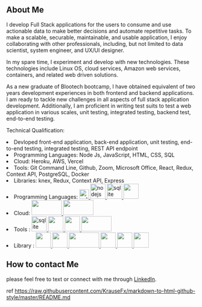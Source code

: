 ## About Me

I develop Full Stack applications for the users to consume and use actionable data to make better decisions and automate repetitive tasks. To make a scalable, securable, maintainable, and usable application, I enjoy collaborating with other professionals, including, but not limited to data scientist, system engineer, and UX/UI designer.

In my spare time, I experiment and develop with new technologies. These technologies include Linux OS, cloud services, Amazon web services, containers, and related web driven solutions.

As a new graduate of Blootech bootcamp, I have obtained equivalent of two years development experiences in both frontend and backend applications. I am ready to tackle new challenges in all aspects of full stack application development. Additionally, I am proficient in writing test suits to test a web application in various scales, unit testing, integrated testing, backend test, end-to-end testing.

Technical Qualification:

<li>
Devloped front-end application, back-end application, unit testing, end-to-end testing, integrated testing, REST API endpoint
  </li>
  <li>
Programming Languages: Node Js, JavaScript, HTML, CSS, SQL  
  </li>
  <li>
Cloud: Heroku, AWS, Vercel  
  </li>
  <li>
Tools: Git Command Line, Github, Zoom, Microsoft Office, React, Redux, Context API, PostgreSQL, Docker  
  </li>
  <li>
Libraries: knex, Redux, Context API, Express  
  </li>
  <li>
  Programming Languages: 
    <a href="https://www.w3c.org/" target="_blank" rel="noreferrer"> <img src="https://cdn-icons-png.flaticon.com/512/174/174854.png" alt="sqlite" width="25" height="25"/> </a>
  <a href="https://www.nodejs.org/" target="_blank" rel="noreferrer"> <img src="https://nodejs.org/static/images/logo.svg" alt="nodejs" width="40" height="40"/> </a>
  <a href="https://www.w3c.org/" target="_blank" rel="noreferrer"> <img src="https://encrypted-tbn0.gstatic.com/images?q=tbn:ANd9GcTbAGEljIi_pvDvnziO4KQ4ugnPMHMHbACgQKR73yf0H2bUZ0cZUhppJH7R9sP1hkrTu1w&usqp=CAU" alt="sqlite" width="40" height="40"/> </a>
  <a href="https://www.w3c.org/" target="_blank" rel="noreferrer"> <img src="https://encrypted-tbn0.gstatic.com/images?q=tbn:ANd9GcRHu3R4fqUiyhV9mnSllT5Wi9UFWsEJF5oW-C-wZtMzqHTQnfkMi6Y8NcAIxqUSoJgSiUo&usqp=CAU" alt="" width="40" height="40"/> </a>
  </li>
  <li>
  Cloud: <a href="https://www.w3c.org/" target="_blank" rel="noreferrer"> <img src="https://upload.wikimedia.org/wikipedia/commons/thumb/e/ec/Heroku_logo.svg/1280px-Heroku_logo.svg.png" alt="" width="80" height="40"/> </a>
  <a href="https://www.w3c.org/" target="_blank" rel="noreferrer"> <img src="https://miro.medium.com/max/1364/0*2ui893KAwAT_F9wz.gif" alt="" width="80" height="40"/> </a>
  </li>
  <li>
  Tools : <a href="https://www.sqlite.org/" target="_blank" rel="noreferrer"> <img src="https://www.vectorlogo.zone/logos/sqlite/sqlite-icon.svg" alt="sqlite" width="40" height="40"/> </a>
  <a href="https://www.w3c.org/" target="_blank" rel="noreferrer"> <img src="https://tatsuno-system.co.jp/wp-content/uploads/2020/06/git-command.png" alt="" width="40" height="40"/> </a>
  <a href="https://www.w3c.org/" target="_blank" rel="noreferrer"> <img src="https://www.businessnewsdaily.com/images/i/000/017/338/original/zoom.jpg" alt="" width="40" height="40"/> </a>
  <a href="https://www.w3c.org/" target="_blank" rel="noreferrer"> <img src="https://upload.wikimedia.org/wikipedia/commons/thumb/9/9e/Office_365_app_logos.svg/450px-Office_365_app_logos.svg.png" alt="" width="80" height="40"/> </a>
  
  
  <li>
  Library : <a href="https://www.w3c.org/" target="_blank" rel="noreferrer"> <img src="https://miro.medium.com/max/1400/1*7AOhGDnRL2eyJMUidCHZEA.jpeg" alt="" width="40" height="40"/> </a>
  <a href="https://www.w3c.org/" target="_blank" rel="noreferrer"> <img src="https://miro.medium.com/max/336/1*glD7bNJG3SlO0_xNmSGPcQ.png" alt="" width="40" height="40"/> </a>
  <a href="https://www.w3c.org/" target="_blank" rel="noreferrer"> <img src="https://knexjs.org/assets/images/knex.png" alt="" width="80" height="40"/> </a>
  <a href="https://www.w3c.org/" target="_blank" rel="noreferrer"> <img src="https://encrypted-tbn0.gstatic.com/images?q=tbn:ANd9GcQiAibSLAdumHBxujLQIOUehawO8ITWVrOttyQtoyIVN0njk1K6nbMChF0wWI-pO8NhI6I&usqp=CAU" alt="" width="40" height="40"/> </a>
  <a href="https://www.w3c.org/" target="_blank" rel="noreferrer"> <img src="https://upload.wikimedia.org/wikipedia/commons/thumb/d/d9/Node.js_logo.svg/1200px-Node.js_logo.svg.png" alt="" width="40" height="40"/> </a>
  <a href="https://www.w3c.org/" target="_blank" rel="noreferrer"> <img src="https://upload.wikimedia.org/wikipedia/commons/thumb/a/a7/React-icon.svg/2300px-React-icon.svg.png" alt="" width="40" height="40"/> </a>
  </li>
  </li>
        
## How to contact Me

please feel free to text or connect with me through <a href="https://www.linkedin.com/in/ted-kim-704974138/">LinkedIn</a>.

ref
https://raw.githubusercontent.com/KrauseFx/markdown-to-html-github-style/master/README.md
